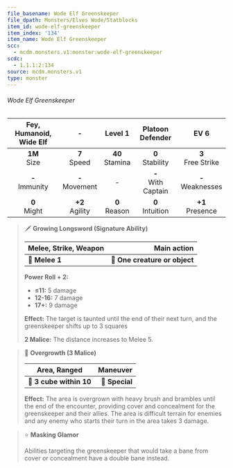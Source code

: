 ```yaml
---
file_basename: Wode Elf Greenskeeper
file_dpath: Monsters/Elves Wode/Statblocks
item_id: wode-elf-greenskeeper
item_index: '134'
item_name: Wode Elf Greenskeeper
scc:
  - mcdm.monsters.v1:monster:wode-elf-greenskeeper
scdc:
  - 1.1.1:2:134
source: mcdm.monsters.v1
type: monster
---
```


###### Wode Elf Greenskeeper

| Fey, Humanoid, Wide Elf |          -          |       Level 1       |    Platoon Defender     |          EV 6          |
| :---------------------: | :-----------------: | :-----------------: | :---------------------: | :--------------------: |
|    **1M**<br/> Size     |  **7**<br/> Speed   | **40**<br/> Stamina |  **0**<br/> Stability   | **3**<br/> Free Strike |
|   **-**<br/> Immunity   | **-**<br/> Movement |          -          | **-**<br/> With Captain | **-**<br/> Weaknesses  |
|    **0**<br/> Might     | **+2**<br/> Agility |  **0**<br/> Reason  |  **0**<br/> Intuition   |  **+1**<br/> Presence  |

<!-- -->
> 🗡 **Growing Longsword (Signature Ability)**
>
> | **Melee, Strike, Weapon** |               **Main action** |
> | ------------------------- | ----------------------------: |
> | **📏 Melee 1**            | **🎯 One creature or object** |
>
> **Power Roll + 2:**
>
> - **≤11:** 5 damage
> - **12-16:** 7 damage
> - **17+:** 9 damage
>
> **Effect:** The target is taunted until the end of their next turn, and the greenskeeper shifts up to 3 squares
>
> **2 Malice:** The distance increases to Melee 5.

<!-- -->
> 🔳 **Overgrowth (3 Malice)**
>
> | **Area, Ranged**        |   **Maneuver** |
> | ----------------------- | -------------: |
> | **📏 3 cube within 10** | **🎯 Special** |
>
> **Effect:** The area is overgrown with heavy brush and brambles until the end of the encounter, providing cover and concealment for the greenskeeper and their allies. The area is difficult terrain for enemies and any enemy who starts their turn in the area takes 3 damage.

<!-- -->
> ⭐️ **Masking Glamor**
>
> Abilities targeting the greenskeeper that would take a bane from cover or concealment have a double bane instead.
